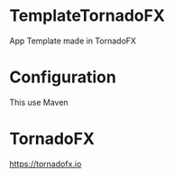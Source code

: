 # TemplateTornadoFX
App Template made in TornadoFX

# Configuration
This use Maven

# TornadoFX
https://tornadofx.io
